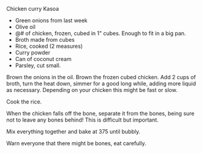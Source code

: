 Chicken curry Kasoa

* Green onions from last week
* Olive oil
* @# of chicken, frozen, cubed in 1" cubes. Enough to fit in a big pan.
* Broth made from cubes
* Rice, cooked (2 measures)
* Curry powder
* Can of coconut cream
* Parsley, cut small.

Brown the onions in the oil. Brown the frozen cubed chicken. Add 2 cups of broth, turn the heat down, simmer for a good long while, adding more liquid as necessary. Depending on your chicken this might be fast or slow.

Cook the rice.

When the chicken falls off the bone, separate it from the bones, being sure not to leave any bones behind! This is difficult but important.

Mix everything together and bake at 375 until bubbly.

Warn everyone that there might be bones, eat carefully.
